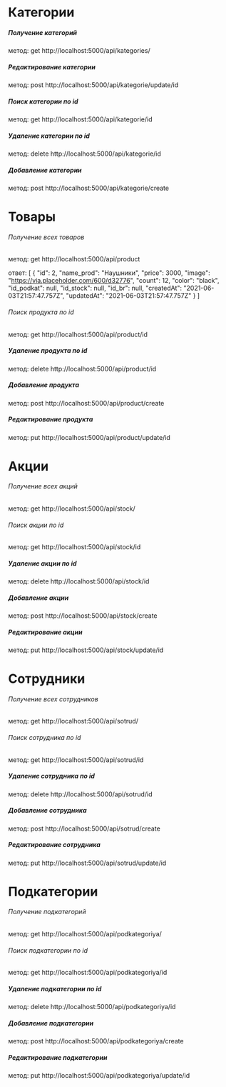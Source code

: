 # Категории



##### Получение категорий
метод: get
http://localhost:5000/api/kategories/

##### Редактирование категории 
метод: post
http://localhost:5000/api/kategorie/update/id

##### Поиск категории по id
метод: get
http://localhost:5000/api/kategorie/id

##### Удаление категории по id
метод: delete
http://localhost:5000/api/kategorie/id


##### Добавление категории
метод: post
http://localhost:5000/api/kategorie/create



# Товары


###### Получение всех товаров 
метод: get
http://localhost:5000/api/product

ответ:
[
    {
        "id": 2,
        "name_prod": "Наушники",
        "price": 3000,
        "image": "https://via.placeholder.com/600/d32776",
        "count": 12,
        "color": "black",
        "id_podkat": null,
        "id_stock": null,
        "id_br": null,
        "createdAt": "2021-06-03T21:57:47.757Z",
        "updatedAt": "2021-06-03T21:57:47.757Z"
    }
]

###### Поиск продукта по id
метод: get
http://localhost:5000/api/product/id

##### Удаление продукта по id
метод: delete
http://localhost:5000/api/product/id

##### Добавление продукта
метод: post
http://localhost:5000/api/product/create

##### Редактирование продукта
метод: put
http://localhost:5000/api/product/update/id


# Акции


###### Получение всех акций
метод: get
http://localhost:5000/api/stock/

###### Поиск акции по id
метод: get
http://localhost:5000/api/stock/id

##### Удаление акции по id
метод: delete
http://localhost:5000/api/stock/id

##### Добавление акции
метод: post
http://localhost:5000/api/stock/create

##### Редактирование акции
метод: put
http://localhost:5000/api/stock/update/id


# Сотрудники


###### Получение всех сотрудников
метод: get
http://localhost:5000/api/sotrud/

###### Поиск сотрудника по id
метод: get
http://localhost:5000/api/sotrud/id

##### Удаление сотрудника по id
метод: delete
http://localhost:5000/api/sotrud/id

##### Добавление сотрудника
метод: post
http://localhost:5000/api/sotrud/create

##### Редактирование сотрудника
метод: put
http://localhost:5000/api/sotrud/update/id


# Подкатегории


###### Получение подкатегорий
метод: get
http://localhost:5000/api/podkategoriya/

###### Поиск подкатегории по id
метод: get
http://localhost:5000/api/podkategoriya/id

##### Удаление подкатегории по id
метод: delete
http://localhost:5000/api/podkategoriya/id

##### Добавление подкатегории
метод: post
http://localhost:5000/api/podkategoriya/create

##### Редактирование подкатегории
метод: put
http://localhost:5000/api/podkategoriya/update/id
